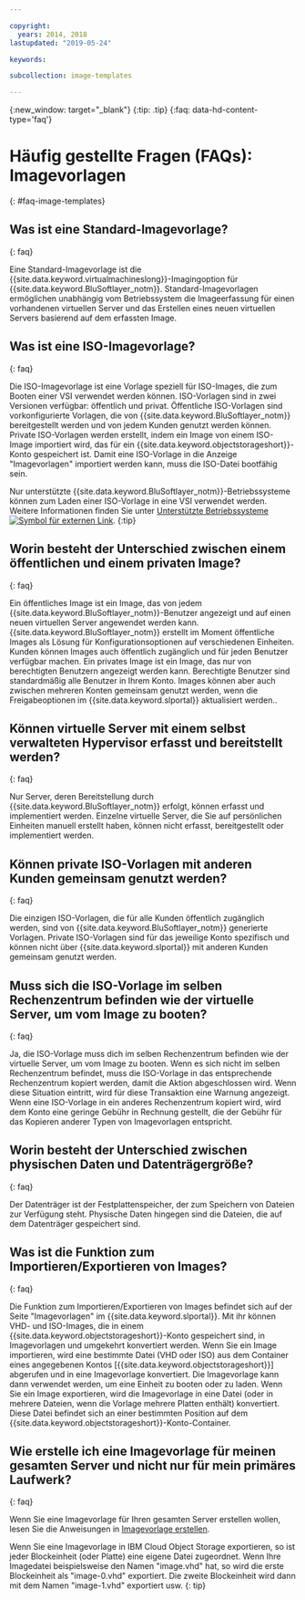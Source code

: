 ```yaml
---

copyright:
  years: 2014, 2018
lastupdated: "2019-05-24"

keywords:

subcollection: image-templates

---
```



{:new_window: target="_blank"}
{:tip: .tip}
{:faq: data-hd-content-type='faq'}

# Häufig gestellte Fragen (FAQs): Imagevorlagen
{: #faq-image-templates}

## Was ist eine Standard-Imagevorlage?
{: faq}

Eine Standard-Imagevorlage ist die {{site.data.keyword.virtualmachineslong}}-Imagingoption für {{site.data.keyword.BluSoftlayer_notm}}.
Standard-Imagevorlagen ermöglichen unabhängig vom Betriebssystem die Imageerfassung für einen vorhandenen virtuellen Server und das Erstellen eines neuen virtuellen Servers basierend auf dem erfassten Image.

## Was ist eine ISO-Imagevorlage?
{: faq}

Die ISO-Imagevorlage ist eine Vorlage speziell für ISO-Images, die zum Booten einer VSI verwendet werden können. ISO-Vorlagen sind in zwei Versionen verfügbar: öffentlich und privat. Öffentliche ISO-Vorlagen sind vorkonfigurierte Vorlagen, die von {{site.data.keyword.BluSoftlayer_notm}} bereitgestellt werden und von jedem Kunden genutzt werden können. Private ISO-Vorlagen werden erstellt, indem ein Image von einem ISO-Image importiert wird, das für ein {{site.data.keyword.objectstorageshort}}-Konto gespeichert ist. Damit eine ISO-Vorlage in die Anzeige "Imagevorlagen" importiert werden kann, muss die ISO-Datei bootfähig sein.

Nur unterstützte {{site.data.keyword.BluSoftlayer_notm}}-Betriebssysteme können zum Laden einer ISO-Vorlage in eine VSI verwendet werden. Weitere Informationen finden Sie unter [Unterstützte Betriebssysteme ![Symbol für externen Link](../../icons/launch-glyph.svg "Symbol für externen Link")](https://www.ibm.com/cloud/server-software).
{:tip}

## Worin besteht der Unterschied zwischen einem öffentlichen und einem privaten Image?
{: faq}

Ein öffentliches Image ist ein Image, das von jedem {{site.data.keyword.BluSoftlayer_notm}}-Benutzer angezeigt und auf einen neuen virtuellen Server angewendet werden kann. {{site.data.keyword.BluSoftlayer_notm}} erstellt im Moment öffentliche Images als Lösung für Konfigurationsoptionen auf verschiedenen Einheiten. Kunden können Images auch öffentlich zugänglich und für jeden Benutzer verfügbar machen. Ein privates Image ist ein Image, das nur von berechtigten Benutzern angezeigt werden kann. Berechtigte Benutzer sind standardmäßig alle Benutzer in Ihrem Konto. Images können aber auch zwischen mehreren Konten gemeinsam genutzt werden, wenn die Freigabeoptionen im {{site.data.keyword.slportal}} aktualisiert werden..

## Können virtuelle Server mit einem selbst verwalteten Hypervisor erfasst und bereitstellt werden?
{: faq}

Nur Server, deren Bereitstellung durch {{site.data.keyword.BluSoftlayer_notm}} erfolgt, können erfasst und implementiert werden. Einzelne virtuelle Server, die Sie auf persönlichen Einheiten manuell erstellt haben, können nicht erfasst, bereitgestellt oder implementiert werden.

## Können private ISO-Vorlagen mit anderen Kunden gemeinsam genutzt werden?
{: faq}

Die einzigen ISO-Vorlagen, die für alle Kunden öffentlich zugänglich werden, sind von {{site.data.keyword.BluSoftlayer_notm}} generierte Vorlagen. Private ISO-Vorlagen sind für das jeweilige Konto spezifisch und können nicht über {{site.data.keyword.slportal}} mit anderen Kunden gemeinsam genutzt werden.

## Muss sich die ISO-Vorlage im selben Rechenzentrum befinden wie der virtuelle Server, um vom Image zu booten?
{: faq}

Ja, die ISO-Vorlage muss dich im selben Rechenzentrum befinden wie der virtuelle Server, um vom Image zu booten. Wenn es sich nicht im selben Rechenzentrum befindet, muss die ISO-Vorlage in das entsprechende Rechenzentrum kopiert werden, damit die Aktion abgeschlossen wird. Wenn diese Situation eintritt, wird für diese Transaktion eine Warnung angezeigt. Wenn eine ISO-Vorlage in ein anderes Rechenzentrum kopiert wird, wird dem Konto eine geringe Gebühr in Rechnung gestellt, die der Gebühr für das Kopieren anderer Typen von Imagevorlagen entspricht.

## Worin besteht der Unterschied zwischen physischen Daten und Datenträgergröße?
{: faq}

Der Datenträger ist der Festplattenspeicher, der zum Speichern von Dateien zur Verfügung steht. Physische Daten hingegen sind die Dateien, die auf dem Datenträger gespeichert sind.

## Was ist die Funktion zum Importieren/Exportieren von Images?
{: faq}

Die Funktion zum Importieren/Exportieren von Images befindet sich auf der Seite "Imagevorlagen" im {{site.data.keyword.slportal}}. Mit ihr können VHD- und ISO-Images, die in einem {{site.data.keyword.objectstorageshort}}-Konto gespeichert sind, in Imagevorlagen und umgekehrt konvertiert werden. Wenn Sie ein Image importieren, wird eine bestimmte Datei (VHD oder ISO) aus dem Container eines angegebenen Kontos [{{site.data.keyword.objectstorageshort}}] abgerufen und in eine Imagevorlage konvertiert. Die Imagevorlage kann dann verwendet werden, um eine Einheit zu booten oder zu laden. Wenn Sie ein Image exportieren, wird die Imagevorlage in eine Datei (oder in mehrere Dateien, wenn die Vorlage mehrere Platten enthält) konvertiert. Diese Datei befindet sich an einer bestimmten Position auf dem {{site.data.keyword.objectstorageshort}}-Konto-Container.

## Wie erstelle ich eine Imagevorlage für meinen gesamten Server und nicht nur für mein primäres Laufwerk?
{: faq}

Wenn Sie eine Imagevorlage für Ihren gesamten Server erstellen wollen, lesen Sie die Anweisungen in [Imagevorlage erstellen](/docs/infrastructure/image-templates?topic=image-templates-creating-an-image-template#creating-an-image-template).

Wenn Sie eine Imagevorlage in IBM Cloud Object Storage exportieren, so ist jeder Blockeinheit (oder Platte) eine eigene Datei zugeordnet. Wenn Ihre Imagedatei beispielsweise den Namen "image.vhd" hat, so wird die erste Blockeinheit als "image-0.vhd" exportiert. Die zweite Blockeinheit wird dann mit dem Namen "image-1.vhd" exportiert usw.
{: tip}
